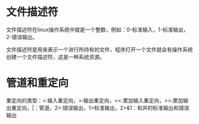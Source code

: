 # 文件描述符
文件描述符在linux操作系统中就是一个整数，例如：0-标准输入，1-标准输出，2-错误输出。

文件描述符是用来表示一个进行所持有的文件，程序打开一个文件就会有操作系统创建一个文件描述符，这是一种系统资源。

# 管道和重定向
重定向的类型：<:输入重定向，>:输出重定向，<<:累加输入重定向，>>:累加输出重定向，|：管道，2>:错误输出，1>标准输出，2>&1：和并的标准输出和错误输出

